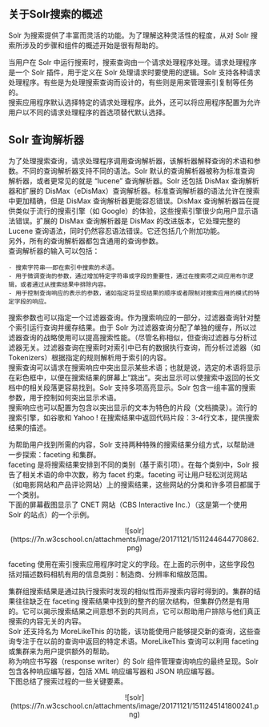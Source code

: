 ## 关于Solr搜索的概述 
<div class="content-intro view-box ">Solr 为搜索提供了丰富而灵活的功能。为了理解这种灵活性的程度，从对 Solr 搜索所涉及的步骤和组件的概述开始是很有帮助的。  
  
当用户在 Solr 中运行搜索时，搜索查询由一个请求处理程序处理。请求处理程序是一个 Solr 插件，用于定义在 Solr 处理请求时要使用的逻辑。Solr 支持各种请求处理程序。有些是为处理搜索查询而设计的，有些则是用来管理索引复制等任务的。  
搜索应用程序默认选择特定的请求处理程序。此外，还可以将应用程序配置为允许用户以不同的请求处理程序的首选项替代默认选择。  

## Solr 查询解析器
为了处理搜索查询，请求处理程序调用查询解析器，该解析器解释查询的术语和参数。不同的查询解析器支持不同的语法。Solr 默认的查询解析器被称为标准查询解析器，或者更常见的就是 “lucene” 查询解析器。Solr 还包括 DisMax 查询解析器和扩展的 DisMax（eDisMax）查询解析器。标准查询解析器的语法允许在搜索中更加精确，但是 DisMax 查询解析器更能容忍错误。DisMax 查询解析器旨在提供类似于流行的搜索引擎（如 Google）的体验，这些搜索引擎很少向用户显示语法错误。扩展的 DisMax 查询解析器是 DisMax 的改进版本，它处理完整的 Lucene 查询语法，同时仍然容忍语法错误。它还包括几个附加功能。  
另外，所有的查询解析器都包含通用的查询参数。  
查询解析器的输入可以包括：  

    - 搜索字符串——即在索引中搜索的术语。
    - 用于微调查询的参数，通过增加特定字符串或字段的重要性，通过在搜索项之间应用布尔逻辑，或者通过从搜索结果中排除内容。
    - 用于控制查询响应的表示的参数，诸如指定将呈现结果的顺序或者限制对搜索应用的模式的特定字段的响应。

搜索参数也可以指定一个过滤器查询。作为搜索响应的一部分，过滤器查询针对整个索引运行查询并缓存结果。由于 Solr 为过滤器查询分配了单独的缓存，所以过滤器查询的战略使用可以提高搜索性能。（尽管名称相似，但查询过滤器与分析过滤器无关。过滤器查询在搜索时对索引中已有的数据执行查询，而分析过滤器（如Tokenizers）根据指定的规则解析用于索引的内容。  
搜索查询可以请求在搜索响应中突出显示某些术语；也就是说，选定的术语将显示在彩色框中，以便在搜索结果的屏幕上“跳出”。突出显示可以使搜索中返回的长文档中的相关段落更容易找到。Solr 支持多项高亮显示。Solr 包含一组丰富的搜索参数，用于控制如何突出显示术语。  
搜索响应也可以配置为包含以突出显示的文本为特色的片段（文档摘录）。流行的搜索引擎，如谷歌和 Yahoo ! 在搜索结果中返回代码片段：3-4行文本，提供搜索结果的描述。  
  
为帮助用户找到所需的内容，Solr 支持两种特殊的搜索结果分组方式，以帮助进一步探索：faceting 和集群。  
faceting 是将搜索结果安排到不同的类别（基于索引项）。在每个类别中，Solr 报告了相关术语的命中次数，称为 facet 约束。faceting 可让用户轻松浏览网站（如电影网站和产品评论网站）上的搜索结果，这些网站的分类和许多项目都属于一个类别。  
下面的屏幕截图显示了 CNET 网站（CBS Interactive Inc.）（这是第一个使用 Solr 的站点）的一个示例。  
<p style="text-align: center; ">![solr](https://7n.w3cschool.cn/attachments/image/20171121/1511244644770862.png)
  
faceting 使用在索引搜索应用程序时定义的字段。在上面的示例中，这些字段包括对描述数码相机有用的信息类别：制造商、分辨率和缩放范围。  
  
集群组搜索结果是通过执行搜索时发现的相似性而非搜索内容时得到的。集群的结果往往缺乏在 faceting 搜索结果中找到的整齐的层次结构，但集群仍然是有用的。它可以揭示搜索结果之间意想不到的共同点，它可以帮助用户排除与他们真正搜索的内容无关的内容。  
Solr 还支持名为 MoreLikeThis 的功能，该功能使用户能够提交新的查询，这些查询专注于在以前的查询中返回的特定术语。MoreLikeThis 查询可以利用 faceting 或集群来为用户提供额外的帮助。  
称为响应书写器（response writer）的 Solr 组件管理查询响应的最终呈现。Solr 包含各种响应编写器，包括 XML 响应编写器和
    JSON 响应编写器。  
下图总结了搜索过程的一些关键要素。  
<p style="text-align: center; ">![solr](https://7n.w3cschool.cn/attachments/image/20171121/1511245141800241.png)  
